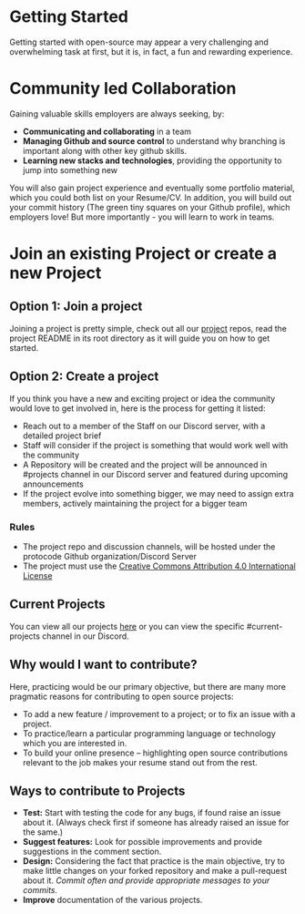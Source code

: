 # Getting Started
Getting started with open-source may appear a very challenging and overwhelming task at first, but it is, in fact, a fun and rewarding experience.

# Community led Collaboration
Gaining valuable skills employers are always seeking, by:
- **Communicating and collaborating** in a team
- **Managing Github and source control** to understand why branching is important along with other key github skills.
- **Learning new stacks and technologies**, providing the opportunity to jump into something new

You will also gain project experience and eventually some portfolio material, which you could both list on your Resume/CV. In addition, you will build out your commit history (The green tiny squares on your Github profile), which employers love! But more importantly - you will learn to work in teams.

# Join an existing Project or create a new Project
## Option 1: Join a project
Joining a project is pretty simple, check out all our [project](https://github.com/protocode-community) repos, read the project README in its root directory as it will guide you on how to get started.
## Option 2: Create a project
If you think you have a new and exciting project or idea the community would love to get involved in, here is the process for getting it listed:
- Reach out to a member of the Staff on our Discord server, with a detailed project brief
- Staff will consider if the project is something that would work well with the community
- A Repository will be created and the project will be announced in #projects channel in our Discord server and featured during upcoming announcements
- If the project evolve into something bigger, we may need to assign extra members, actively maintaining the project for a bigger team
### **Rules**
- The project repo and discussion channels, will be hosted under the protocode Github organization/Discord Server
- The project must use the [Creative Commons Attribution 4.0 International License](https://creativecommons.org/licenses/by/4.0/)

## Current Projects
You can view all our projects [here](https://github.com/protocode-community) or you can view the specific #current-projects channel in our Discord.

## Why would I want to contribute?
Here, practicing would be our primary objective, but there are many more pragmatic reasons for contributing to open source projects:

   - To add a new feature / improvement to a project; or to fix an issue with a project.
   - To practice/learn a particular programming language or technology which you are interested in.
   - To build your online presence – highlighting open source contributions relevant to the job makes your resume stand out from the rest.

## Ways to contribute to Projects

  - **Test:**  Start with testing the code for any bugs, if found raise an issue about it. (Always check first if someone has already raised an issue for the same.)
  - **Suggest features:** Look for possible improvements and provide suggestions in the comment section.
  - **Design:** Considering the fact that practice is the main objective, try to make little changes on your forked repository and make a pull-request about it. *Commit often and provide appropriate messages to your commits.*
  - **Improve** documentation of the various projects.
